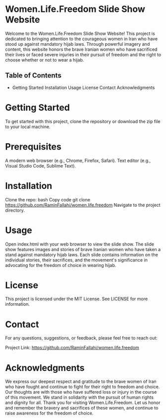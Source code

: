 # Women.Life.Freedom Slide Show Website
Welcome to the Women.Life.Freedom Slide Show Website! This project is dedicated to bringing attention to the courageous women in Iran who have stood up against mandatory hijab laws. Through powerful imagery and content, this website honors the brave Iranian women who have sacrificed their lives or faced severe injuries in their pursuit of freedom and the right to choose whether or not to wear a hijab.

## Table of Contents
* Getting Started
Installation
Usage
License
Contact
Acknowledgments

# Getting Started
To get started with this project, clone the repository or download the zip file to your local machine.

# Prerequisites
A modern web browser (e.g., Chrome, Firefox, Safari).
Text editor (e.g., Visual Studio Code, Sublime Text).

# Installation
Clone the repo:
bash
Copy code
git clone https://github.com/RaminFallahi/women.life.freedom
Navigate to the project directory.

# Usage
Open index.html with your web browser to view the slide show.
The slide show features images and stories of brave Iranian women who have taken a stand against mandatory hijab laws.
Each slide contains information on the individual stories, their sacrifices, and the movement's significance in advocating for the freedom of choice in wearing hijab.

# License
This project is licensed under the MIT License. See LICENSE for more information.

# Contact
For any questions, suggestions, or feedback, please feel free to reach out:

Project Link: https://github.com/RaminFallahi/women.life.freedom

# Acknowledgments
We express our deepest respect and gratitude to the brave women of Iran who have fought and continue to fight for their right to freedom and choice.
Our thoughts are with those who have suffered loss or injury in the course of this movement.
We stand in solidarity with the pursuit of human rights and dignity for all.
Thank you for visiting Women.Life.Freedom. Let us honor and remember the bravery and sacrifices of these women, and continue to raise awareness for the freedom of choice.
